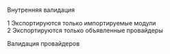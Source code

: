 Внутренняя валидация

1 Экспортируются только импортируемые модули  
2 Экспортируются только объявленные провайдеры 

Валидация провайдеров


